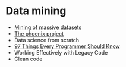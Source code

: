 # Data mining
- [Mining of massive datasets](http://infolab.stanford.edu/~ullman/mmds/book.pdf)
- [The phoenix project](https://en.wikipedia.org/wiki/The_Phoenix_Project:_A_Novel_About_IT,_DevOps,_and_Helping_Your_Business_Win)
- Data science from scratch
- [97 Things Every Programmer Should Know](http://it-ebooks.info/book/267/)
- Working Effectively with Legacy Code
- Clean code
